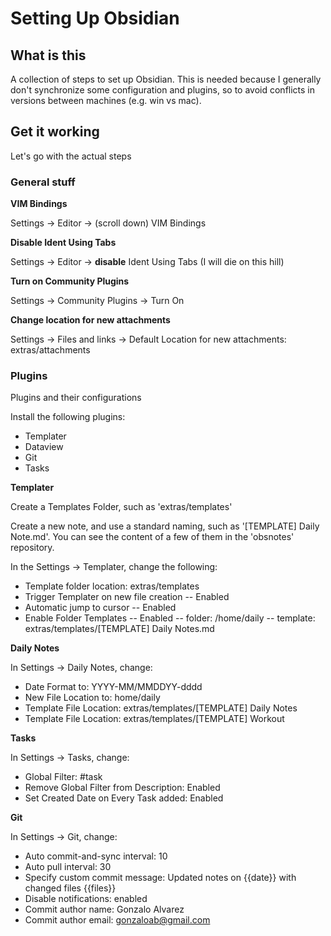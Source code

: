 # Setting Up Obsidian

## What is this
A collection of steps to set up Obsidian.
This is needed because I generally don't synchronize some configuration and plugins, so to avoid conflicts in versions between machines (e.g. win vs mac).

## Get it working

Let's go with the actual steps

### General stuff

**VIM Bindings**

Settings -> Editor -> (scroll down) VIM Bindings

**Disable Ident Using Tabs**

Settings -> Editor -> __disable__ Ident Using Tabs (I will die on this hill)

**Turn on Community Plugins**

Settings -> Community Plugins -> Turn On

**Change location for new attachments**

Settings -> Files and links -> Default Location for new attachments: extras/attachments

### Plugins

Plugins and their configurations

Install the following plugins:

- Templater
- Dataview
- Git
- Tasks


**Templater**

Create a Templates Folder, such as 'extras/templates'

Create a new note, and use a standard naming, such as '[TEMPLATE] Daily Note.md'. You can see the content of a few of them in the 'obsnotes' repository.

In the Settings -> Templater, change the following:

- Template folder location: extras/templates
- Trigger Templater on new file creation -- Enabled
- Automatic jump to cursor -- Enabled
- Enable Folder Templates -- Enabled  -- folder: /home/daily -- template: extras/templates/[TEMPLATE] Daily Notes.md


**Daily Notes**

In Settings -> Daily Notes, change:

- Date Format to: YYYY-MM/MMDDYY-dddd
- New File Location to: home/daily
- Template File Location: extras/templates/[TEMPLATE] Daily Notes
- Template File Location: extras/templates/[TEMPLATE] Workout


**Tasks**

In Settings -> Tasks, change:

- Global Filter: #task
- Remove Global Filter from Description: Enabled
- Set Created Date on Every Task added: Enabled


**Git**

In Settings -> Git, change:
- Auto commit-and-sync interval: 10
- Auto pull interval: 30
- Specify custom commit message: Updated notes on {{date}} with changed files {{files}}
- Disable notifications: enabled
- Commit author name: Gonzalo Alvarez
- Commit author email: gonzaloab@gmail.com

